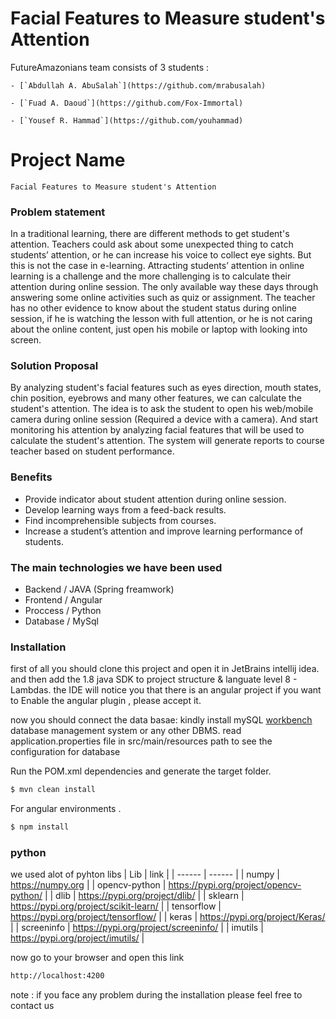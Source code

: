 # Facial Features to Measure student's Attention

FutureAmazonians team consists of 3 students :

    - [`Abdullah A. AbuSalah`](https://github.com/mrabusalah)
    
    - [`Fuad A. Daoud`](https://github.com/Fox-Immortal)
    
    - [`Yousef R. Hammad`](https://github.com/youhammad)
    

# Project Name

    Facial Features to Measure student's Attention
### Problem statement

In a traditional learning, there are different methods to get student's attention. Teachers could ask about some unexpected thing to catch students’ attention, or he can increase his voice to collect eye sights. But this is not the case in e-learning. Attracting students’ attention in online learning is a challenge and the more challenging is to calculate their attention during online session. The only available way these days through answering some online activities such as quiz or assignment. The teacher has no other evidence to know about the student status during online session, if he is watching the lesson with full attention, or he is not caring about the online content, just open his mobile or laptop with looking into screen.

### Solution Proposal
By analyzing student's facial features such as eyes direction, mouth states, chin position, eyebrows and many other features, we can calculate the student's attention.
The idea is to ask the student to open his web/mobile camera during online session (Required a device with a camera).
And start monitoring his attention by analyzing facial features that will be used to calculate the student's attention. The system will generate reports to course teacher based on student performance.


### Benefits
* Provide indicator about student attention during online session.
* Develop learning ways from a feed-back results.
* Find incomprehensible subjects from courses.
* Increase a student’s attention and improve learning performance of students.

### The main technologies we have been used
- Backend / JAVA (Spring freamwork)
- Frontend / Angular
- Proccess / Python
- Database / MySql


### Installation
first of all you should clone this project and open it in JetBrains intellij idea.
and then add the 1.8 java SDK to project structure & languate level 8 - Lambdas.
the IDE will notice you that there is an angular project if you want to Enable the angular plugin , please accept it.

now you should connect the data basae:
kindly install mySQL [workbench](https://www.mysql.com/products/workbench/) database management system or any other DBMS.
read application.properties file in src/main/resources path to see the configuration for database


Run the POM.xml dependencies and generate the target folder.

```sh
$ mvn clean install
```

For angular environments .

```sh
$ npm install
```

### python

we used alot of pyhton libs 
| Lib | link |
| ------ | ------ |
| numpy | https://numpy.org |
| opencv-python | https://pypi.org/project/opencv-python/ |
| dlib | https://pypi.org/project/dlib/ |
| sklearn | https://pypi.org/project/scikit-learn/ |
| tensorflow | https://pypi.org/project/tensorflow/ |
| keras | https://pypi.org/project/Keras/ |
| screeninfo | https://pypi.org/project/screeninfo/ |
| imutils | https://pypi.org/project/imutils/ |

now go to your browser and open this link
```sh
http://localhost:4200
```

note : if you face any problem during the installation please feel free to contact us

